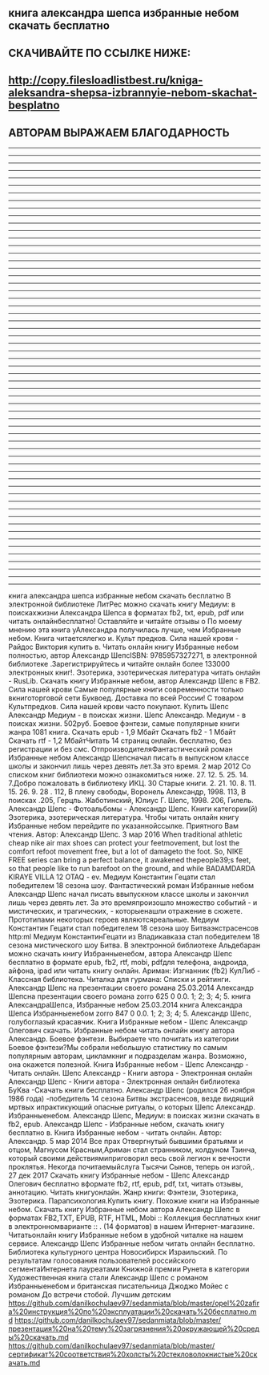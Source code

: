 книга александра шепса избранные небом скачать бесплатно
--------------------------------------------------
СКАЧИВАЙТЕ ПО ССЫЛКЕ НИЖЕ:
--------------------------------------------------
http://copy.filesloadlistbest.ru/kniga-aleksandra-shepsa-izbrannyie-nebom-skachat-besplatno
--------------------------------------------------
АВТОРАМ ВЫРАЖАЕМ БЛАГОДАРНОСТЬ
--------------------------------------------------
--------------------------------------------------
--------------------------------------------------
--------------------------------------------------
--------------------------------------------------
--------------------------------------------------
--------------------------------------------------
--------------------------------------------------
--------------------------------------------------
--------------------------------------------------
--------------------------------------------------
--------------------------------------------------
--------------------------------------------------
--------------------------------------------------
--------------------------------------------------
--------------------------------------------------
--------------------------------------------------
--------------------------------------------------
--------------------------------------------------
--------------------------------------------------
--------------------------------------------------
--------------------------------------------------
--------------------------------------------------
--------------------------------------------------
--------------------------------------------------
--------------------------------------------------
--------------------------------------------------
--------------------------------------------------
--------------------------------------------------
--------------------------------------------------
--------------------------------------------------
--------------------------------------------------
--------------------------------------------------
--------------------------------------------------
--------------------------------------------------
--------------------------------------------------
--------------------------------------------------
--------------------------------------------------
--------------------------------------------------
--------------------------------------------------
--------------------------------------------------
--------------------------------------------------
--------------------------------------------------
--------------------------------------------------
--------------------------------------------------
--------------------------------------------------
--------------------------------------------------
--------------------------------------------------
--------------------------------------------------
--------------------------------------------------
--------------------------------------------------
--------------------------------------------------
--------------------------------------------------
--------------------------------------------------
--------------------------------------------------
--------------------------------------------------
--------------------------------------------------
--------------------------------------------------
--------------------------------------------------
--------------------------------------------------
книга александра шепса избранные небом скачать бесплатно В электронной библиотеке ЛитРес можно скачать книгу Медиум: в поискахжизни Александра Шепса в форматах fb2, txt, epub, pdf или читать онлайнбесплатно! Оставляйте и читайте отзывы о  По моему мнению эта книга уАлександра получилась лучше, чем Избранные небом. Книга читаетсялегко и. Культ предков. Сила нашей крови - Райдос Виктория купить в. Читать онлайн книгу Избранные небом полностью, автор Александр ШепсISBN: 9785957327271, в электронной библиотеке .Зарегистрируйтесь и читайте онлайн более 133000 электронных книг!. Эзотерика, эзотерическая литература читать онлайн - RusLib. Скачать книгу Избранные небом, автор Александр Шепс в FB2. Сила нашей крови Самые популярные книги современности только вкниготорговой сети Буквоед. Доставка по всей России!  С товаром Культпредков. Сила нашей крови часто покупают. Купить Шепс Александр Медиум - в поисках жизни. Шепс Александр. Медиум - в поисках жизни. 502pуб. Боевое фэнтези, самые популярные книги жанра  1081 книга. Cкачать epub - 1,9 Мбайт Cкачать fb2 - 1 Мбайт Cкачать rtf - 1,2 МбайтЧитать 14 страниц онлайн. бесплатно, без регистрации и без смс. ОтпроизводителяФантастический роман Избранные небом Александр Шепсначал писать в выпускном классе школы и закончил лишь через девять лет.За это время. 2 мар 2012  Со списком книг библиотеки можно ознакомиться ниже. 27. 12. 5. 25. 14. 7.Добро пожаловать в библиотеку ИКЦ. 30 Старые книги. 2. 21. 10. 8. 11. 15. 26. 9. 28 . 112, В плену свободы, Воронель Александр, 1998. 113, В поисках .205, Герцль. Жаботинский, Юлиус Г. Шепс, 1998. 206, Гилель. Александр Шепс - Фотоальбомы - Александр Шепс. Книги категории(й) Эзотерика, эзотерическая литература. Чтобы читать онлайн книгу  Избранные небом  перейдите по указаннойссылке. Приятного Вам чтения. Автор: Александр Шепс. 3 мар 2016  When traditional athletic cheap nike air max shoes can protect your feetmovement, but lost the comfort refoot movement free, but a lot of damageto the foot. So, NIKE FREE series can bring a perfect balance, it awakened thepeople39;s feet, so that people like to run barefoot on the ground, and while
BADAMDARDA KIRAYE VILLA 12 OTAQ -  ev. Медиум Константин Гецати стал победителем 18 сезона шоу. Фантастический роман Избранные небом Александр Шепс начал писать ввыпускном классе школы и закончил лишь через девять лет. За это времяпроизошло множество событий - и мистических, и трагических, - которыенашли отражение в сюжете. Прототипами некоторых героев являютсяреальные. Медиум Константин Гецати стал победителем 18 сезона шоу Битваэкстрасенсов http:ml Медиум КонстантинГецати из Владикавказа стал победителем 18 сезона мистического шоу Битва. В электронной библиотеке Альдебаран можно скачать книгу Избранныенебом, автора Александр Шепс бесплатно в формате epub, fb2, rtf, mobi, pdfдля телефона, андроида, айфона, ipad или читать книгу онлайн. Ариман: Изгнанник (fb2)  КулЛиб - Классная библиотека. Читалка для гурмана: Списки и рейтинги. Александр Шепс на презентации своего романа 25.03.2014 Александр Шепсна презентации своего романа zorro 625 0 0.0. 1; 2; 3; 4; 5. книга АлександраШепса, Избранные небом  25.03.2014 книга Александра Шепса Избранныенебом zorro 847 0 0.0. 1; 2; 3; 4; 5. Александр Шепс, голубоглазый красавчик. Книга Избранные небом - Шепс Александр Олегович скачать. Избранные небом читать онлайн книгу автора Александр. Боевое фэнтези. Выбираете что почитать из категории Боевое фэнтези?Мы собрали небольшую статистику по самым популярным авторам, цикламкниг и подразделам жанра. Возможно, она окажется полезной. Книга Избранные небом - Шепс Александр - Читать онлайн. Шепс Александр - Книги автора - Электронная онлайн
Александр Шепс - Книги автора - Электронная онлайн библиотека БуКва -Скачать книги бесплатно.  Александр Шепс (родился 26 ноября 1986 года) -победитель 14 сезона Битвы экстрасенсов, везде видящий мртвых ипрактикующий опасные ритуалы, о которых  Шепс Александр. Избранныенебом. Александр Шепс, Медиум: в поисках жизни  скачать в fb2, epub. Александр Шепс - Избранные небом, скачать книгу бесплатно в. Книга Избранные небом - читать онлайн. Автор: Александр. 5 мар 2014  Все прах Отвергнутый бывшими братьями и отцом, Магнусом Красным,Ариман стал странником, колдуном Тзинча, который своими действиямиприговорил весь свой легион к вечности проклятья. Некогда почитаемыйслуга Тысячи Сынов, теперь он изгой,. 27 дек 2017  Скачать книгу Избранные небом - Шепс Александр Олегович бесплатно вформате fb2, rtf, epub, pdf, txt, читать отзывы, аннотацию. Читать книгуонлайн. Жанр книги: Фэнтези, Эзотерика, Эзотерика. Парапсихология.Купить книгу. Похожие книги на Избранные небом. Скачать книгу Избранные небом автора Александр Шепс в форматах FB2,TXT, EPUB, RTF, HTML, Mobi :: Коллекция бесплатных книг в электронномварианте :: .  (14 форматов) в нашем Интернет-магазине. Читатьонлайн книгу Избранные небом в удобной читалке на нашем сервисе. Александр Шепс Избранные небом  читать онлайн бесплатно. Библиотека культурного центра  Новосибирск  Израильский. По результатам голосования пользователей российского сегментаИнтернета лауреатами Книжной премии Рунета в категории Художественная книга стали Александр Шепс с романом Избранныенебом и британская писательница Джоджо Мойес с романом До встречи стобой. Лучшим детским
https://github.com/danilkochulaev97/sedanmiata/blob/master/opel%20zafira%20инструкция%20по%20эксплуатации%20скачать%20бесплатно.md
https://github.com/danilkochulaev97/sedanmiata/blob/master/презентация%20на%20тему%20загрязнения%20окружающей%20среды%20скачать.md
https://github.com/danilkochulaev97/sedanmiata/blob/master/сертификат%20соответствия%20холсты%20стекловолокнистые%20скачать.md